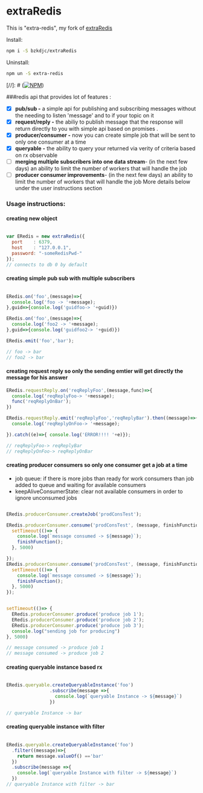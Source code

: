 # extraRedis

This is "extra-redis", my fork of [extraRedis](https://maty21.github.io/extraRedis/ "ExtraRedis Homepage")

Install:
```bash
npm i -S bzkdjc/extraRedis
```

Uninstall:
```bash
npm un -S extra-redis
```

[//]: # ([![NPM](https://nodei.co/npm/extraRedis.png?downloads=true&downloadRank=true&stars=true)](https://nodei.co/npm/extraRedis/))

###redis api that provides lot of features :
- [x] **pub/sub -**  a simple api for publishing and subscribing messages without the needing to listen 'message' and to if your topic on it
- [x] **request/reply -** the abiliy to publish message that the response will return directly to you with simple api based on promises .
- [x] **producer/consumer -** now you can create simple job that will be sent to only one consumer at a time
- [x] **queryable -** the ability to query your returned via verity of criteria based on rx observable
- [ ] **merging multiple subscribers into one data stream**- (in the next few days) an ability to limit the number of workers that will handle the job
- [ ] **producer consumer improvements**- (in the next few days) an ability to limit the number of workers that will handle the job
More details below under the user instructions section

### Usage instructions:

#### creating new object

```javascript

var ERedis = new extraRedis({
  port    : 6379,
  host    : "127.0.0.1",
  password: "-someRedisPwd-"
});
// connects to db 0 by default
```

#### creating simple pub sub with multiple subscribers

```javascript

ERedis.on('foo',(message)=>{
  console.log('foo -> '+message);
},guid=>{console.log('guidfoo-> '+guid)})

ERedis.on('foo',(message)=>{
  console.log('foo2 -> '+message);
},guid=>{console.log('guidfoo2-> '+guid)})

ERedis.emit('foo','bar');

// foo -> bar
// foo2 -> bar

```


####  creating request reply so only the sending emtier will get directly the  message for his answer

```javascript
ERedis.requestReply.on('reqReplyFoo',(message,func)=>{
  console.log('reqReplyFoo-> '+message);
  func('reqReplyOnBar');
})

ERedis.requestReply.emit('reqReplyFoo','reqReplyBar').then((message)=>{
  console.log('reqReplyOnFoo-> '+message);

}).catch((e)=>{ console.log('ERROR!!!! '+e)});

// reqReplyFoo-> reqReplyBar
// reqReplyOnFoo-> reqReplyOnBar

```

#### creating producer consumers so only one consumer get a job at a time

- job queue: if there is more jobs than ready for work consumers than job added to queue
             and waiting for available consumers
- keepAliveConsumerState: clear not available consumers in order to ignore unconsumed jobs

```javascript

ERedis.producerConsumer.createJob('prodConsTest');

ERedis.producerConsumer.consume('prodConsTest', (message, finishFunction)=> {
  setTimeout(()=> {
    console.log(`message consumed -> ${message}`);
    finishFunction();
  }, 5000)

});
ERedis.producerConsumer.consume('prodConsTest', (message, finishFunction)=> {
  setTimeout(()=> {
    console.log(`message consumed -> ${message}`);
    finishFunction();
  }, 5000)
});


setTimeout(()=> {
  ERedis.producerConsumer.produce('produce job 1');
  ERedis.producerConsumer.produce('produce job 2');
  ERedis.producerConsumer.produce('produce job 3');
  console.log("sending job for producing")
}, 5000)

// message consumed -> produce job 1
// message consumed -> produce job 2

```

#### creating queryable instance based rx

```javascript

ERedis.queryable.createQueryableInstance('foo')
                .subscribe(message =>{
                  console.log(`queryable Instance -> ${message}`)
                })

// queryable Instance -> bar

```


#### creating queryable instance with filter

```javascript

ERedis.queryable.createQueryableInstance('foo')
  .filter((message)=>{
    return message.valueOf() =='bar'
  })
  .subscribe(message =>{
    console.log(`queryable Instance with filter -> ${message}`)
  })
// queryable Instance with filter -> bar

```

